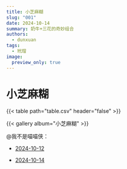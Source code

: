 ```yaml
---
title: 小芝麻糊
slug: "001"
date: 2024-10-14
summary: 奶牛+三花的奇妙组合
authors:
  - dunxuan
tags:
  - 玳瑁
image:
  preview_only: true
---
```


# 小芝麻糊

{{< table path="table.csv" header="false" >}}

{{< gallery album="小芝麻糊" >}}

@我不是喵喵侠：

- [2024-10-12](https://v.douyin.com/iBvUVAse/)

- [2024-10-14](https://v.douyin.com/iBvyFjmb/)
